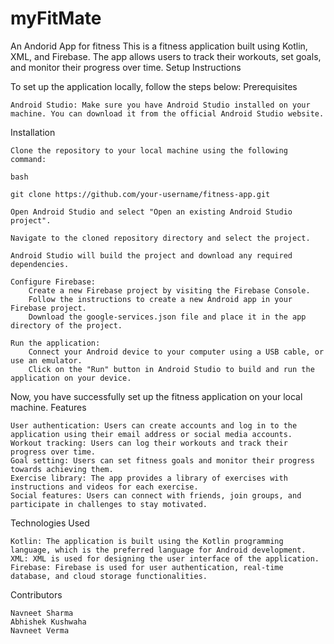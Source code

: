 # myFitMate
An Andorid App for fitness
This is a fitness application built using Kotlin, XML, and Firebase. The app allows users to track their workouts, set goals, and monitor their progress over time.
Setup Instructions

To set up the application locally, follow the steps below:
Prerequisites

    Android Studio: Make sure you have Android Studio installed on your machine. You can download it from the official Android Studio website.

Installation

    Clone the repository to your local machine using the following command:

    bash

    git clone https://github.com/your-username/fitness-app.git

    Open Android Studio and select "Open an existing Android Studio project".

    Navigate to the cloned repository directory and select the project.

    Android Studio will build the project and download any required dependencies.

    Configure Firebase:
        Create a new Firebase project by visiting the Firebase Console.
        Follow the instructions to create a new Android app in your Firebase project.
        Download the google-services.json file and place it in the app directory of the project.

    Run the application:
        Connect your Android device to your computer using a USB cable, or use an emulator.
        Click on the "Run" button in Android Studio to build and run the application on your device.

Now, you have successfully set up the fitness application on your local machine.
Features

    User authentication: Users can create accounts and log in to the application using their email address or social media accounts.
    Workout tracking: Users can log their workouts and track their progress over time.
    Goal setting: Users can set fitness goals and monitor their progress towards achieving them.
    Exercise library: The app provides a library of exercises with instructions and videos for each exercise.
    Social features: Users can connect with friends, join groups, and participate in challenges to stay motivated.

Technologies Used

    Kotlin: The application is built using the Kotlin programming language, which is the preferred language for Android development.
    XML: XML is used for designing the user interface of the application.
    Firebase: Firebase is used for user authentication, real-time database, and cloud storage functionalities.

Contributors

    Navneet Sharma
    Abhishek Kushwaha
    Navneet Verma
